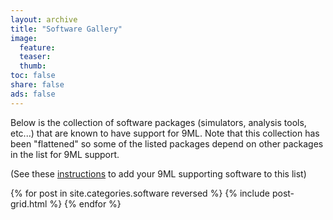 ```yaml
---
layout: archive
title: "Software Gallery"
image:
  feature:
  teaser:
  thumb:
toc: false
share: false
ads: false
---
```


Below is the collection of software packages (simulators, analysis tools, etc...) that are known to have support for 9ML. Note that this collection has been "flattened" so some of the listed packages depend on other packages in the list for 9ML support.

(See these [instructions](add_your_tool.html) to add your 9ML supporting software to this list)

<div class="tiles">
{% for post in site.categories.software reversed %}
  {% include post-grid.html %}
{% endfor %}
</div><!-- /.tiles -->

